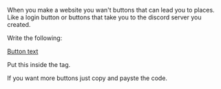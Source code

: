 When you make a website you wan't buttons that can lead you to places. Like a login button or buttons that take you to the discord server you created.

Write the following:

<a class="btn btn" href="Link goes here">Button text</a>

Put this inside the <head> tag.

If you want more buttons just copy and payste the code.
